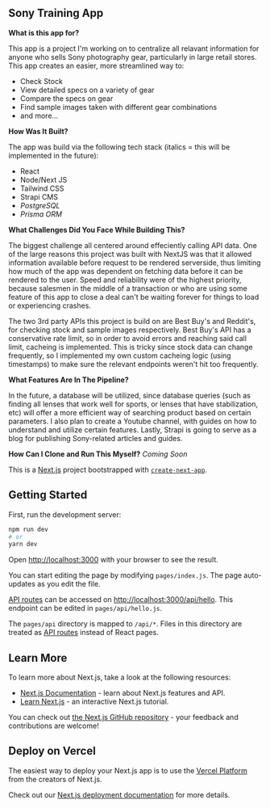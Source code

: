 ## Sony Training App 

**What is this app for?**

This app is a project I'm working on to centralize all relavant information for anyone who sells Sony photography gear, particularly in large retail stores. This app creates an easier, more streamlined way to:

* Check Stock
* View detailed specs on a variety of gear
* Compare the specs on gear
* Find sample images taken with different gear combinations 
* and more...

**How Was It Built?**

The app was build via the following tech stack (italics = this will be implemented in the future): 
* React
* Node/Next JS 
* Tailwind CSS
* Strapi CMS
* *PostgreSQL*
* *Prisma ORM*

**What Challenges Did You Face While Building This?**

The biggest challenge all centered around effeciently calling API data. One of the large reasons this project was built with NextJS was that it allowed information available before request to be rendered serverside, thus limiting how much of the app was dependent on fetching data before it can be rendered to the user. Speed and reliability were of the highest priority, because salesmen in the middle of a transaction or who are using some feature of this app to close a deal can't be waiting forever for things to load or experiencing crashes. 

The two 3rd party APIs this project is build on are Best Buy's and Reddit's, for checking stock and sample images respectively. Best Buy's API has a conservative rate limit, so in order to avoid errors and reaching said call limit, cacheing is implemented. This is tricky since stock data can change frequently, so I implemented my own custom cacheing logic (using timestamps) to make sure the relevant endpoints weren't hit too frequently. 

**What Features Are In The Pipeline?** 

In the future, a database will be utilized, since database queries (such as finding all lenses that work well for sports, or lenses that have stabilization, etc) will offer a more efficient way of searching product based on certain parameters. I also plan to create a Youtube channel, with guides on how to understand and utilize certain features. Lastly, Strapi is going to serve as a blog for publishing Sony-related articles and guides. 

**How Can I Clone and Run This Myself?**
*Coming Soon*



This is a [Next.js](https://nextjs.org/) project bootstrapped with [`create-next-app`](https://github.com/vercel/next.js/tree/canary/packages/create-next-app).

## Getting Started

First, run the development server:

```bash
npm run dev
# or
yarn dev
```

Open [http://localhost:3000](http://localhost:3000) with your browser to see the result.

You can start editing the page by modifying `pages/index.js`. The page auto-updates as you edit the file.

[API routes](https://nextjs.org/docs/api-routes/introduction) can be accessed on [http://localhost:3000/api/hello](http://localhost:3000/api/hello). This endpoint can be edited in `pages/api/hello.js`.

The `pages/api` directory is mapped to `/api/*`. Files in this directory are treated as [API routes](https://nextjs.org/docs/api-routes/introduction) instead of React pages.

## Learn More

To learn more about Next.js, take a look at the following resources:

- [Next.js Documentation](https://nextjs.org/docs) - learn about Next.js features and API.
- [Learn Next.js](https://nextjs.org/learn) - an interactive Next.js tutorial.

You can check out [the Next.js GitHub repository](https://github.com/vercel/next.js/) - your feedback and contributions are welcome!

## Deploy on Vercel

The easiest way to deploy your Next.js app is to use the [Vercel Platform](https://vercel.com/new?utm_medium=default-template&filter=next.js&utm_source=create-next-app&utm_campaign=create-next-app-readme) from the creators of Next.js.

Check out our [Next.js deployment documentation](https://nextjs.org/docs/deployment) for more details.
